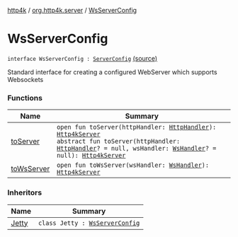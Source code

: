 [http4k](../../index.md) / [org.http4k.server](../index.md) / [WsServerConfig](./index.md)

# WsServerConfig

`interface WsServerConfig : `[`ServerConfig`](../-server-config/index.md) [(source)](https://github.com/http4k/http4k/blob/master/http4k-core/src/main/kotlin/org/http4k/server/http4kServer.kt#L30)

Standard interface for creating a configured WebServer which supports Websockets

### Functions

| Name | Summary |
|---|---|
| [toServer](to-server.md) | `open fun toServer(httpHandler: `[`HttpHandler`](../../org.http4k.core/-http-handler.md)`): `[`Http4kServer`](../-http4k-server/index.md)<br>`abstract fun toServer(httpHandler: `[`HttpHandler`](../../org.http4k.core/-http-handler.md)`? = null, wsHandler: `[`WsHandler`](../../org.http4k.websocket/-ws-handler.md)`? = null): `[`Http4kServer`](../-http4k-server/index.md) |
| [toWsServer](to-ws-server.md) | `open fun toWsServer(wsHandler: `[`WsHandler`](../../org.http4k.websocket/-ws-handler.md)`): `[`Http4kServer`](../-http4k-server/index.md) |

### Inheritors

| Name | Summary |
|---|---|
| [Jetty](../-jetty/index.md) | `class Jetty : `[`WsServerConfig`](./index.md) |
